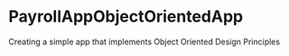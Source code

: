 # PayrollAppObjectOrientedApp
Creating a simple app that implements Object Oriented Design Principles
